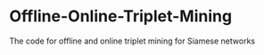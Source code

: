 # Offline-Online-Triplet-Mining
The code for offline and online triplet mining for Siamese networks
